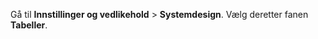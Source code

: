 <!-- markdownlint-disable-file MD041 -->
Gå til **Innstillinger og vedlikehold** > **Systemdesign**. Vælg deretter fanen **Tabeller**.
